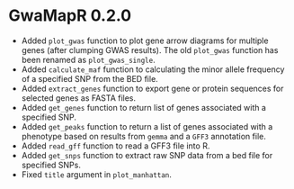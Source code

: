 # GwaMapR 0.2.0

* Added `plot_gwas` function to plot gene arrow diagrams for multiple genes (after clumping GWAS results). The old `plot_gwas` function has been renamed as `plot_gwas_single`.
* Added `calculate_maf` function to calculating the minor allele frequency of a specified SNP from the BED file.
* Added `extract_genes` function to export gene or protein sequences for selected genes as FASTA files.
* Added `get_genes` function to return list of genes associated with a specified SNP.
* Added `get_peaks` function to return a list of genes associated with a phenotype based on results from `gemma` and a `GFF3` annotation file.
* Added `read_gff` function to read a GFF3 file into R.
* Added `get_snps` function to extract raw SNP data from a bed file for specified SNPs.
* Fixed `title` argument in `plot_manhattan`.
